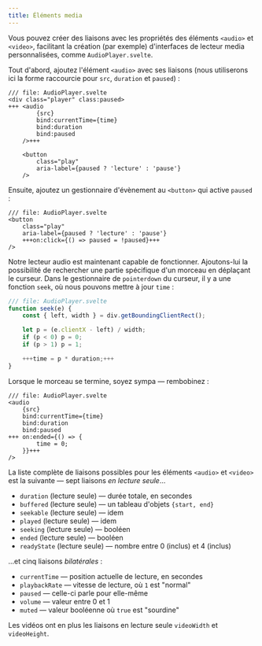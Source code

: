 ```yaml
---
title: Éléments media
---
```


Vous pouvez créer des liaisons avec les propriétés des éléments `<audio>` et `<video>`, facilitant la création (par exemple) d'interfaces de lecteur media personnalisées, comme `AudioPlayer.svelte`.

Tout d'abord, ajoutez l'élément `<audio>` avec ses liaisons (nous utiliserons ici la forme raccourcie pour `src`, `duration` et `paused`) :

```svelte
/// file: AudioPlayer.svelte
<div class="player" class:paused>
+++	<audio
		{src}
		bind:currentTime={time}
		bind:duration
		bind:paused
	/>+++

	<button
		class="play"
		aria-label={paused ? 'lecture' : 'pause'}
	/>
```

Ensuite, ajoutez un gestionnaire d'évènement au `<button>` qui active `paused` :

```svelte
/// file: AudioPlayer.svelte
<button
	class="play"
	aria-label={paused ? 'lecture' : 'pause'}
	+++on:click={() => paused = !paused}+++
/>
```

Notre lecteur audio est maintenant capable de fonctionner.
Ajoutons-lui la possibilité de rechercher une partie spécifique d'un morceau en déplaçant le curseur. Dans le gestionnaire de `pointerdown` du curseur, il y a une fonction `seek`, où nous pouvons mettre à jour `time` :

```js
/// file: AudioPlayer.svelte
function seek(e) {
	const { left, width } = div.getBoundingClientRect();

	let p = (e.clientX - left) / width;
	if (p < 0) p = 0;
	if (p > 1) p = 1;

	+++time = p * duration;+++
}
```

Lorsque le morceau se termine, soyez sympa — rembobinez :

```svelte
/// file: AudioPlayer.svelte
<audio
	{src}
	bind:currentTime={time}
	bind:duration
	bind:paused
+++	on:ended={() => {
		time = 0;
	}}+++
/>
```

La liste complète de liaisons possibles pour les éléments `<audio>` et `<video>` est la suivante — sept liaisons _en lecture seule_...

- `duration` (lecture seule) — durée totale, en secondes
- `buffered` (lecture seule) — un tableau d'objets `{start, end}`
- `seekable` (lecture seule) — idem
- `played` (lecture seule) — idem
- `seeking` (lecture seule) — booléen
- `ended` (lecture seule) — booléen
- `readyState` (lecture seule) — nombre entre 0 (inclus) et 4 (inclus)

...et cinq liaisons _bilatérales_ :

- `currentTime` — position actuelle de lecture, en secondes
- `playbackRate` — vitesse de lecture, où `1` est "normal"
- `paused` — celle-ci parle pour elle-même
- `volume` — valeur entre 0 et 1
- `muted` — valeur booléenne où `true` est "sourdine"

Les vidéos ont en plus les liaisons en lecture seule `videoWidth` et `videoHeight`.
